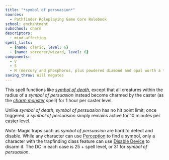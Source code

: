 ```yaml
---
title: "*symbol of persuasion*"
sources:
  - Pathfinder Roleplaying Game Core Rulebook
school: enchantment
subschool: charm
descriptors:
  - mind-affecting
spell_lists:
  - {name: cleric, level: 6}
  - {name: sorcerer/wizard, level: 6}
components:
  - V
  - S
  - M (mercury and phosphorus, plus powdered diamond and opal worth a total of 5,000 gp)
saving_throw: Will negates
---
```


This spell functions like [*symbol of death*](/spells/symbol-of-death/), except that all creatures within the radius of a *symbol of persuasion* instead become charmed by the caster (as the [*charm monster*](/spells/charm-monster/) spell) for 1 hour per caster level.

Unlike *symbol of death*, *symbol of persuasion* has no hit point limit; once triggered, a *symbol of persuasion* simply remains active for 10 minutes per caster level.

*Note:* Magic traps such as *symbol of persuasion* are hard to detect and disable. While any character can use [Perception](/skills/perception/) to find a symbol, only a character with the trapfinding class feature can use [Disable Device](/skills/disable-device/) to disarm it. The DC in each case is 25 + spell level, or 31 for *symbol of persuasion*.

